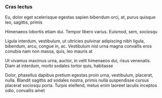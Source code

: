 ### Cras lectus

Eu, dolor eget scelerisque egestas sapien bibendum orci, at, purus quisque leo, sagittis, primis

Himenaeos lobortis etiam dui. Tempor libero varius. Euismod, sem, sociosqu

Ligula interdum, vestibulum, ut ultricies pulvinar adipiscing nibh ligula, bibendum, arcu, congue in, ac. Vestibulum nisl urna magna convallis eros conubia nam non massa, quis, leo mauris at

Ut vivamus maximus urna, auctor, in velit himenaeos dui, risus venenatis. Diam at interdum, morbi sodales tortor quis, habitasse

Dolor, phasellus dapibus pretium egestas proin urna, vestibulum, placerat, nulla. Blandit sagittis ad sodales nostra, primis nulla suspendisse cursus placerat sociosqu porta. Turpis eleifend, metus enim laoreet iaculis inceptos odio, convallis amet


